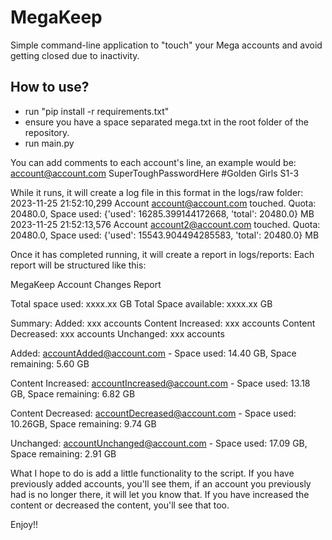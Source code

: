 # MegaKeep

Simple command-line application to "touch" your Mega accounts and avoid getting closed due to inactivity.

## How to use?
- run "pip install -r requirements.txt"
- ensure you have a space separated mega.txt in the root folder of the repository.
- run main.py

You can add comments to each account's line, an example would be:
account@account.com SuperToughPasswordHere #Golden Girls S1-3

While it runs, it will create a log file in this format in the logs/raw folder:
2023-11-25 21:52:10,299 Account account@account.com touched. Quota: 20480.0, Space used: {'used': 16285.399144172668, 'total': 20480.0} MB
2023-11-25 21:52:13,576 Account account2@account.com touched. Quota: 20480.0, Space used: {'used': 15543.904494285583, 'total': 20480.0} MB

Once it has completed running, it will create a report in logs/reports:
Each report will be structured like this:

MegaKeep Account Changes Report

Total space used: xxxx.xx GB
Total Space available: xxxx.xx GB

Summary:
    Added: xxx accounts
    Content Increased: xxx accounts
    Content Decreased: xxx accounts
    Unchanged: xxx accounts

Added:
    accountAdded@account.com - Space used: 14.40 GB, Space remaining: 5.60 GB

Content Increased:
    accountIncreased@account.com - Space used: 13.18 GB, Space remaining: 6.82 GB

Content Decreased:
    accountDecreased@account.com - Space used: 10.26GB, Space remaining: 9.74 GB

Unchanged:
    accountUnchanged@account.com - Space used: 17.09 GB, Space remaining: 2.91 GB


What I hope to do is add a little functionality to the script. If you have previously added accounts, you'll see them, if an account you previously had is no longer there, it will let you know that. If you have increased the content or decreased the content, you'll see that too.

Enjoy!!

